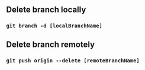 ## Delete branch locally

### `git branch -d [localBranchName]`

## Delete branch remotely

### `git push origin --delete [remoteBranchName]`


